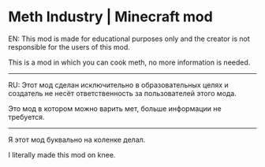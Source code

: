 # Meth Industry | Minecraft mod

EN: This mod is made for educational purposes only and the creator is not responsible for the users of this mod.

This is a mod in which you can cook meth, no more information is needed.

-------

RU: Этот мод сделан исключительно в образовательных целях и создатель не несёт ответственность за пользователей этого мода.

Это мод в котором можно варить мет, больше информации не требуется.

-------

Я этот мод буквально на коленке делал.

I literally made this mod on knee.
